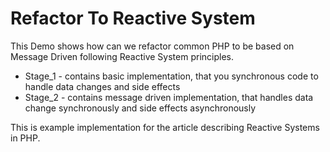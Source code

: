 # Refactor To Reactive System

This Demo shows how can we refactor common PHP to be based on Message Driven following Reactive System principles.  

- Stage_1 - contains basic implementation, that you synchronous code to handle data changes and side effects
- Stage_2 - contains message driven implementation, that handles data change synchronously and side effects asynchronously  

This is example implementation for the article describing Reactive Systems in PHP. 